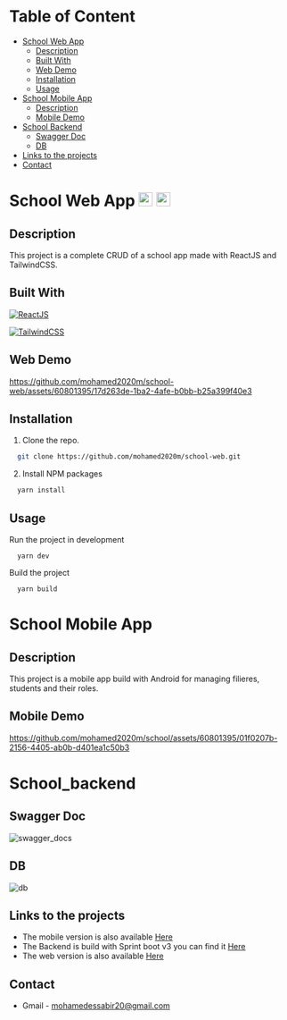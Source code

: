 # Table of Content

- [School Web App](#school-web-app--)
  - [Description](#Description)
  - [Built With](#Built-with)
  - [Web Demo](#web-demo)
  - [Installation](#installation)
  - [Usage](#usage)
- [School Mobile App](#school-mobile-app)
  - [Description](#description-1)
  - [Mobile Demo](#mobile-demo)
- [School Backend](#backend)
  - [Swagger Doc](#swagger)
  - [DB](#db)
- [Links to the projects](#links-to-the-projects)
- [Contact](#contact)


# School Web App <img src='https://emojis.slackmojis.com/emojis/images/1643514155/1161/react.png?1643514155' height='25'> <img src='https://emojis.slackmojis.com/emojis/images/1643515045/10754/tailwindcss.png?1643515045' height='25'>

## Description 

This project is a complete CRUD of a school app made with ReactJS and TailwindCSS.

## Built With

[![ReactJS](https://img.shields.io/badge/React.js-20232A?style=for-the-badge&logo=react&logoColor=61DAFB)](https://reactjs.org)

[![TailwindCSS](https://img.shields.io/badge/Tailwind_CSS-38B2AC?style=for-the-badge&logo=tailwind-css&logoColor=white)](https://tailwindcss.com)

## Web Demo

https://github.com/mohamed2020m/school-web/assets/60801395/17d263de-1ba2-4afe-b0bb-b25a399f40e3

## Installation

1. Clone the repo.

```sh
  git clone https://github.com/mohamed2020m/school-web.git
```

2. Install NPM packages

```sh
  yarn install
```

## Usage

Run the project in development

```npm
  yarn dev
```

Build the project

```npm
  yarn build
```

# School Mobile App 

## Description

This project is a mobile app build with Android for managing filieres, students and their roles.

## Mobile Demo

https://github.com/mohamed2020m/school/assets/60801395/01f0207b-2156-4405-ab0b-d401ea1c50b3

# School_backend

## Swagger Doc

![swagger_docs](https://github.com/mohamed2020m/school_backend/assets/60801395/e0f4bef4-277a-44a0-8bdb-f7e40bd9620b)

## DB

![db](https://github.com/mohamed2020m/school_backend/assets/60801395/fb2825f9-2d35-462f-a860-038d71adafc6)


## Links to the projects

- The mobile version is also available [Here](https://github.com/mohamed2020m/school)
- The Backend is build with Sprint boot v3 you can find it [Here](https://github.com/mohamed2020m/school_backend)
- The web version is also available [Here](https://github.com/mohamed2020m/school-web)


## Contact

- Gmail - [mohamedessabir20@gmail.com](mailto:mohamedessabir20@gmail.com)
